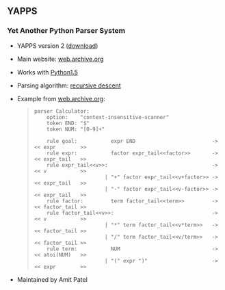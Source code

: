 ## YAPPS ##

### Yet Another Python Parser System ###

 *  YAPPS version 2 ([download][])
 *  Main website: [web.archive.org][]
 *  Works with [Python1.5][]
 *  Parsing algorithm: [recursive descent][]
 *  Example from [web.archive.org][web.archive.org 1]:
    
    > ``````````
    > parser Calculator:
    >     option:    "context-insensitive-scanner"
    >     token END: "$"
    >     token NUM: "[0-9]+"
    > 
    >     rule goal:           expr END                         -> << expr        >>
    >     rule expr:           factor expr_tail<<factor>>       -> << expr_tail   >>
    >     rule expr_tail<<v>>:                                  -> << v           >>
    >                        | "+" factor expr_tail<<v+factor>> -> << expr_tail   >>
    >                        | "-" factor expr_tail<<v-factor>> -> << expr_tail   >>
    >     rule factor:         term factor_tail<<term>>         -> << factor_tail >>
    >     rule factor_tail<<v>>:                                -> << v           >>
    >                        | "*" term factor_tail<<v*term>>   -> << factor_tail >>
    >                        | "/" term factor_tail<<v/term>>   -> << factor_tail >>
    >     rule term:           NUM                              -> << atoi(NUM)   >>
    >                        | "(" expr ")"                     -> << expr        >>
    > ``````````
 *  Maintained by Amit Patel


[download]: http://web.archive.org/web/20161120233057/http://theory.stanford.edu/~amitp/yapps/yapps.py
[web.archive.org]: http://web.archive.org/web/20161120233057/http://theory.stanford.edu/~amitp/yapps/#yapps2
[Python1.5]: https://docs.python.org/release/1.5/
[recursive descent]: https://en.wikipedia.org/wiki/Recursive_descent_parser
[web.archive.org 1]: http://web.archive.org/web/20161217113346/http://theory.stanford.edu/%7Eamitp/yapps/expr.g